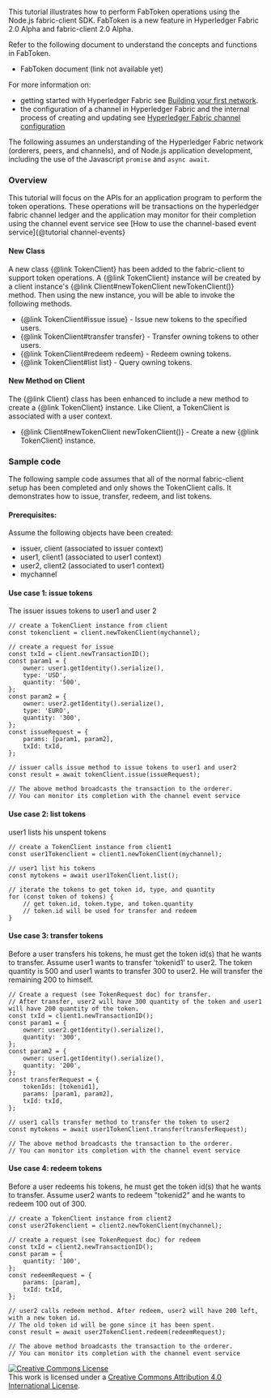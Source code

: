 
This tutorial illustrates how to perform FabToken operations using
the Node.js fabric-client SDK. FabToken is a new feature in
Hyperledger Fabric 2.0 Alpha and fabric-client 2.0 Alpha.

Refer to the following document to understand the concepts and functions in FabToken.
* FabToken document (link not available yet)

For more information on:
* getting started with Hyperledger Fabric see
[Building your first network](http://hyperledger-fabric.readthedocs.io/en/latest/build_network.html).
* the configuration of a channel in Hyperledger Fabric and the internal
process of creating and updating see
[Hyperledger Fabric channel configuration](http://hyperledger-fabric.readthedocs.io/en/latest/configtx.html)

The following assumes an understanding of the Hyperledger Fabric network
(orderers, peers, and channels), and of Node.js application development,
including the use of the Javascript `promise` and `async await`.

### Overview

This tutorial will focus on the APIs for an application program to perform
the token operations. These operations will be transactions on the hyperledger fabric
channel ledger and the application may monitor for their completion using the channel
event service see [How to use the channel-based event service]{@tutorial channel-events}

#### New Class

A new class {@link TokenClient} has been added to the fabric-client to support token operations.
A {@link TokenClient} instance will be created by a client instance's
{@link Client#newTokenClient newTokenClient()} method.
Then using the new instance, you will be able to invoke the following methods.

* {@link TokenClient#issue issue} - Issue new tokens to the specified users.
* {@link TokenClient#transfer transfer} - Transfer owning tokens to other users.
* {@link TokenClient#redeem redeem} - Redeem owning tokens.
* {@link TokenClient#list list} - Query owning tokens.

#### New Method on Client

The {@link Client} class has been enhanced to include a new method to create
a {@link TokenClient} instance. Like Client, a TokenClient is associated with a user context.

* {@link Client#newTokenClient newTokenClient()} - Create a new {@link TokenClient} instance.

### Sample code

The following sample code assumes that all of the normal fabric-client setup
has been completed and only shows the TokenClient calls.
It demonstrates how to issue, transfer, redeem, and list tokens.

#### Prerequisites:

Assume the following objects have been created:

* issuer, client (associated to issuer context)
* user1, client1 (associated to user1 context)
* user2, client2 (associated to user1 context)
* mychannel

#### Use case 1: issue tokens
The issuer issues tokens to user1 and user 2

```
// create a TokenClient instance from client
const tokenclient = client.newTokenClient(mychannel);

// create a request for issue
const txId = client.newTransactionID();
const param1 = {
	owner: user1.getIdentity().serialize(),
	type: 'USD',
	quantity: '500',
};
const param2 = {
	owner: user2.getIdentity().serialize(),
	type: 'EURO',
	quantity: '300',
};
const issueRequest = {
	params: [param1, param2],
	txId: txId,
};

// issuer calls issue method to issue tokens to user1 and user2
const result = await tokenClient.issue(issueRequest);

// The above method broadcasts the transaction to the orderer.
// You can monitor its completion with the channel event service
```

#### Use case 2: list tokens
user1 lists his unspent tokens
```
// create a TokenClient instance from client1
const user1Tokenclient = client1.newTokenClient(mychannel);

// user1 list his tokens
const mytokens = await user1TokenClient.list();

// iterate the tokens to get token id, type, and quantity
for (const token of tokens) {
	// get token.id, token.type, and token.quantity
	// token.id will be used for transfer and redeem
}
```

#### Use case 3: transfer tokens
Before a user transfers his tokens, he must get the token id(s) that he wants to transfer.
Assume user1 wants to transfer 'tokenid1' to user2. The token quantity is 500 and
user1 wants to transfer 300 to user2. He will transfer the remaining 200 to himself.

```
// Create a request (see TokenRequest doc) for transfer.
// After transfer, user2 will have 300 quantity of the token and user1 will have 200 quantity of the token.
const txId = client1.newTransactionID();
const param1 = {
	owner: user2.getIdentity().serialize(),
	quantity: '300',
};
const param2 = {
	owner: user1.getIdentity().serialize(),
	quantity: '200',
};
const transferRequest = {
	tokenIds: [tokenid1],
	params: [param1, param2],
	txId: txId,
};

// user1 calls transfer method to transfer the token to user2
const mytokens = await user1TokenClient.transfer(transferRequest);

// The above method broadcasts the transaction to the orderer.
// You can monitor its completion with the channel event service
```

#### Use case 4: redeem tokens
Before a user redeems his tokens, he must get the token id(s) that he wants to transfer.
Assume user2 wants to redeem "tokenid2" and he wants to redeem 100 out of 300.
```
// create a TokenClient instance from client2
const user2Tokenclient = client2.newTokenClient(mychannel);

// create a request (see TokenRequest doc) for redeem
const txId = client2.newTransactionID();
const param = {
	quantity: '100',
};
const redeemRequest = {
	params: [param],
	txId: txId,
};

// user2 calls redeem method. After redeem, user2 will have 200 left, with a new token id.
// The old token id will be gone since it has been spent.
const result = await user2TokenClient.redeem(redeemRequest);

// The above method broadcasts the transaction to the orderer.
// You can monitor its completion with the channel event service
```

<a rel="license" href="http://creativecommons.org/licenses/by/4.0/">
<img alt="Creative Commons License" style="border-width:0" src="https://i.creativecommons.org/l/by/4.0/88x31.png" /></a>
<br />This work is licensed under a <a rel="license" href="http://creativecommons.org/licenses/by/4.0/">
Creative Commons Attribution 4.0 International License</a>.
